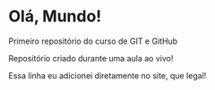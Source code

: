 # Olá, Mundo!
Primeiro repositório do curso de GIT e GitHub

Repositório criado durante uma aula ao vivo!

Essa linha eu adicionei diretamente no site, que legal!

